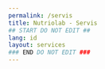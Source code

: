 ```yaml
---
permalink: /servis
title: Nutriolab - Servis
## START DO NOT EDIT ##
lang: id
layout: services
### END DO NOT EDIT ###
---
```

